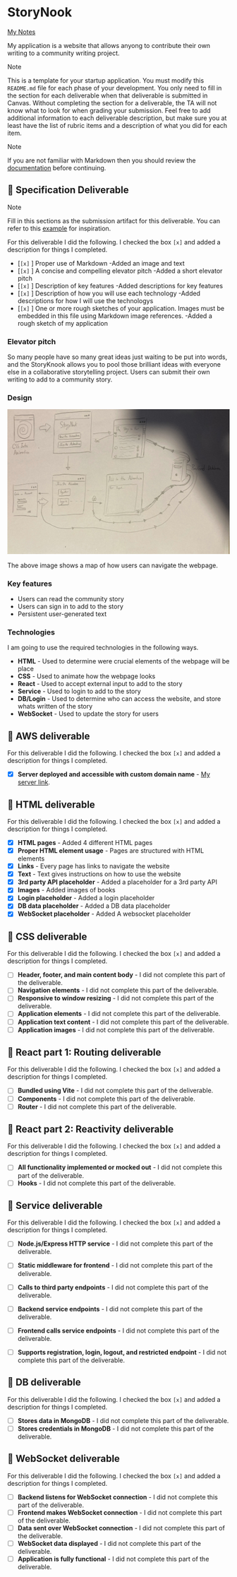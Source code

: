 # StoryNook

[My Notes](notes.md)

My application is a website that allows anyong to contribute their own writing to a community writing project. 


> [!NOTE]
>  This is a template for your startup application. You must modify this `README.md` file for each phase of your development. You only need to fill in the section for each deliverable when that deliverable is submitted in Canvas. Without completing the section for a deliverable, the TA will not know what to look for when grading your submission. Feel free to add additional information to each deliverable description, but make sure you at least have the list of rubric items and a description of what you did for each item.

> [!NOTE]
>  If you are not familiar with Markdown then you should review the [documentation](https://docs.github.com/en/get-started/writing-on-github/getting-started-with-writing-and-formatting-on-github/basic-writing-and-formatting-syntax) before continuing.

## 🚀 Specification Deliverable

> [!NOTE]
>  Fill in this sections as the submission artifact for this deliverable. You can refer to this [example](https://github.com/webprogramming260/startup-example/blob/main/README.md) for inspiration.

For this deliverable I did the following. I checked the box `[x]` and added a description for things I completed.

- [`[x]` ] Proper use of Markdown -Added an image and text
- [`[x]` ] A concise and compelling elevator pitch -Added a short elevator pitch
- [`[x]` ] Description of key features -Added descriptions for key features
- [`[x]` ] Description of how you will use each technology -Added descriptions for how I will use the technologys
- [`[x]` ] One or more rough sketches of your application. Images must be embedded in this file using Markdown image references. -Added a rough sketch of my application

### Elevator pitch

So many people have so many great ideas just waiting to be put into words, and the StoryKnook allows you to pool those brilliant ideas with everyone else in a collaborative storytelling project. Users can submit their own writing to add to a community story. 

### Design

![Design image](WebsiteMap.png)

The above image shows a map of how users can navigate the webpage. 

### Key features

- Users can read the community story
- Users can sign in to add to the story
- Persistent user-generated text

### Technologies

I am going to use the required technologies in the following ways.

- **HTML** - Used to determine were crucial elements of the webpage will be place
- **CSS** - Used to animate how the webpage looks
- **React** - Used to accept external input to add to the story
- **Service** - Used to login to add to the story
- **DB/Login** - Used to determine who can access the website, and store whats written of the story
- **WebSocket** - Used to update the story for users

## 🚀 AWS deliverable

For this deliverable I did the following. I checked the box `[x]` and added a description for things I completed.

- [X] **Server deployed and accessible with custom domain name** - [My server link](https://startup.storynook.click).

## 🚀 HTML deliverable

For this deliverable I did the following. I checked the box `[x]` and added a description for things I completed.

- [X] **HTML pages** - Added 4 different HTML pages
- [X] **Proper HTML element usage** - Pages are structured with HTML elements
- [X] **Links** - Every page has links to navigate the website
- [X] **Text** - Text gives instructions on how to use the website
- [X] **3rd party API placeholder** - Added a placeholder for a 3rd party API
- [X] **Images** - Added images of books
- [X] **Login placeholder** - Added a login placeholder
- [X] **DB data placeholder** - Added a DB data placeholder
- [X] **WebSocket placeholder** - Added A websocket placeholder 

## 🚀 CSS deliverable

For this deliverable I did the following. I checked the box `[x]` and added a description for things I completed.

- [ ] **Header, footer, and main content body** - I did not complete this part of the deliverable.
- [ ] **Navigation elements** - I did not complete this part of the deliverable.
- [ ] **Responsive to window resizing** - I did not complete this part of the deliverable.
- [ ] **Application elements** - I did not complete this part of the deliverable.
- [ ] **Application text content** - I did not complete this part of the deliverable.
- [ ] **Application images** - I did not complete this part of the deliverable.

## 🚀 React part 1: Routing deliverable

For this deliverable I did the following. I checked the box `[x]` and added a description for things I completed.

- [ ] **Bundled using Vite** - I did not complete this part of the deliverable.
- [ ] **Components** - I did not complete this part of the deliverable.
- [ ] **Router** - I did not complete this part of the deliverable.

## 🚀 React part 2: Reactivity deliverable

For this deliverable I did the following. I checked the box `[x]` and added a description for things I completed.

- [ ] **All functionality implemented or mocked out** - I did not complete this part of the deliverable.
- [ ] **Hooks** - I did not complete this part of the deliverable.

## 🚀 Service deliverable

For this deliverable I did the following. I checked the box `[x]` and added a description for things I completed.

- [ ] **Node.js/Express HTTP service** - I did not complete this part of the deliverable.
- [ ] **Static middleware for frontend** - I did not complete this part of the deliverable.
- [ ] **Calls to third party endpoints** - I did not complete this part of the deliverable.
- [ ] **Backend service endpoints** - I did not complete this part of the deliverable.
- [ ] **Frontend calls service endpoints** - I did not complete this part of the deliverable.
- [ ] **Supports registration, login, logout, and restricted endpoint** - I did not complete this part of the deliverable.


## 🚀 DB deliverable

For this deliverable I did the following. I checked the box `[x]` and added a description for things I completed.

- [ ] **Stores data in MongoDB** - I did not complete this part of the deliverable.
- [ ] **Stores credentials in MongoDB** - I did not complete this part of the deliverable.

## 🚀 WebSocket deliverable

For this deliverable I did the following. I checked the box `[x]` and added a description for things I completed.

- [ ] **Backend listens for WebSocket connection** - I did not complete this part of the deliverable.
- [ ] **Frontend makes WebSocket connection** - I did not complete this part of the deliverable.
- [ ] **Data sent over WebSocket connection** - I did not complete this part of the deliverable.
- [ ] **WebSocket data displayed** - I did not complete this part of the deliverable.
- [ ] **Application is fully functional** - I did not complete this part of the deliverable.
